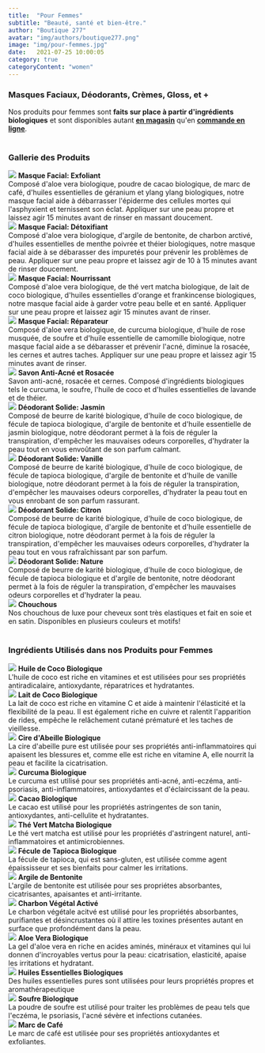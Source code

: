 ```yaml
---
title:  "Pour Femmes"
subtitle: "Beauté, santé et bien-être."
author: "Boutique 277"
avatar: "img/authors/boutique277.png"
image: "img/pour-femmes.jpg"
date:   2021-07-25 10:00:05
category: true
categoryContent: "women"
---
```


### Masques Faciaux, Déodorants, Crèmes, Gloss, et +
Nos produits pour femmes sont <strong>faits sur place à partir d'ingrédients biologiques</strong> et sont disponibles autant <strong><a href="/boutique.html#directions"><i class="fa fa-home fa-1x"></i> <u>en magasin</u></a></strong> qu'en <strong><a href="https://boutique-277.square.site/"><i class="fa fa-shopping-cart fa-1x"></i> <u>commande en ligne</u></a></strong>.
<br /><br />

### Gallerie des Produits
<img class="post-image-product" src="/img/products/masks/exfoliant.jpg">
<strong>Masque Facial: Exfoliant</strong><br />
Composé d'aloe vera biologique, poudre de cacao biologique, de marc de café, d'huiles essentielles de géranium et ylang ylang biologiques, notre masque facial aide à débarrasser l'épiderme des cellules mortes qui l'asphyxient et ternissent son éclat. Appliquer sur une peau propre et laissez agir 15 minutes avant de rinser en massant doucement.
<div class="post-image-clear"></div>

<img class="post-image-product" src="/img/products/masks/detoxifiant.jpg">
<strong>Masque Facial: Détoxifiant</strong><br />
Composé d'aloe vera biologique, d'argile de bentonite, de charbon arctivé, d'huiles essentielles de menthe poivrée et théier biologiques, notre masque facial aide à se débarasser des impuretés pour prévenir les problèmes de peau. Appliquer sur une peau propre et laissez agir de 10 à 15 minutes avant de rinser doucement.
<div class="post-image-clear"></div>

<img class="post-image-product" src="/img/products/masks/nourrissant.jpg">
<strong>Masque Facial: Nourrissant</strong><br />
Composé d'aloe vera biologique, de thé vert matcha biologique, de lait de coco biologique, d'huiles essentielles d'orange et frankincense biologiques, notre masque facial aide à garder votre peau belle et en santé. Appliquer sur une peau propre et laissez agir 15 minutes avant de rinser.
<div class="post-image-clear"></div>

<img class="post-image-product" src="/img/products/masks/reparateur.jpg">
<strong>Masque Facial: Réparateur</strong><br />
Composé d'aloe vera biologique, de curcuma biologique, d'huile de rose musquée, de soufre et d'huile essentielle de camomille biologique, notre masque facial aide a se débarasser et prévenir l'acné, diminue la rosacée, les cernes et autres taches. Appliquer sur une peau propre et laissez agir 15 minutes avant de rinser.
<div class="post-image-clear"></div>

<img class="post-image-product" src="/img/products/soaps/soap-acne-slice.jpg">
<strong>Savon Anti-Acné et Rosacée</strong><br />
Savon anti-acné, rosacée et cernes. Composé d'ingrédients biologiques tels le curcuma, le soufre, l'huile de coco et d'huiles essentielles de lavande et de théier.
<div class="post-image-clear"></div>

<img class="post-image-product" src="/img/products/deodorants/jasmin.jpg">
<strong>Déodorant Solide: Jasmin</strong><br />
Composé de beurre de karité biologique, d'huile de coco biologique, de fécule de tapioca biologique, d'argile de bentonite et d'huile essentielle de jasmin biologique, notre déodorant permet à la fois de réguler la transpiration, d'empêcher les mauvaises odeurs corporelles, d'hydrater la peau tout en vous envoûtant de son parfum calmant.
<div class="post-image-clear"></div>

<img class="post-image-product" src="/img/products/deodorants/vanille.jpg">
<strong>Déodorant Solide: Vanille</strong><br />
Composé de beurre de karité biologique, d'huile de coco biologique, de fécule de tapioca biologique, d'argile de bentonite et d'huile de vanille biologique, notre déodorant permet à la fois de réguler la transpiration, d'empêcher les mauvaises odeurs corporelles, d'hydrater la peau tout en vous enrobant de son parfum rassurant.
<div class="post-image-clear"></div>

<img class="post-image-product" src="/img/products/deodorants/citron.jpg">
<strong>Déodorant Solide: Citron</strong><br />
Composé de beurre de karité biologique, d'huile de coco biologique, de fécule de tapioca biologique, d'argile de bentonite et d'huile essentielle de citron biologique, notre déodorant permet à la fois de réguler la transpiration, d'empêcher les mauvaises odeurs corporelles, d'hydrater la peau tout en vous rafraîchissant par son parfum.
<div class="post-image-clear"></div>

<img class="post-image-product" src="/img/products/deodorants/naturel.jpg">
<strong>Déodorant Solide: Nature</strong><br />
Composé de beurre de karité biologique, d'huile de coco biologique, de fécule de tapioca biologique et d'argile de bentonite, notre déodorant permet à la fois de réguler la transpiration, d'empêcher les mauvaises odeurs corporelles et d'hydrater la peau.
<div class="post-image-clear"></div>

<img class="post-image-product" src="/img/products/scrunchies/silk-scrunchies.jpg">
<strong>Chouchous</strong><br />
Nos chouchous de luxe pour cheveux sont très elastiques et fait en soie et en satin. Disponibles en plusieurs couleurs et motifs!
<div class="post-image-clear"></div>
<br />

### Ingrédients Utilisés dans nos Produits pour Femmes
<img class="post-image" src="/img/ingredients/cocooil.jpg">
<strong>Huile de Coco Biologique</strong><br />
L'huile de coco est riche en vitamines et est utilisées pour ses propriétés antiradicalaire, antioxydante, réparatrices et hydratantes.
<div class="post-image-clear"></div>

<img class="post-image" src="/img/ingredients/cocomilk.jpg">
<strong>Lait de Coco Biologique</strong><br />
La lait de coco est riche en vitamine C et aide à maintenir l'élasticité et la flexibilité de la peau. Il est également riche en cuivre et ralentit l'apparition de rides, empêche le relâchement cutané prématuré et les taches de vieillesse.
<div class="post-image-clear"></div>

<img class="post-image" src="/img/ingredients/beeswax.jpg">
<strong>Cire d'Abeille Biologique</strong><br />
La cire d'abeille pure est utilisée pour ses propriétés anti-inflammatoires qui apaisent les blessures et, comme elle est riche en vitamine A, elle nourrit la peau et facilite la cicatrisation.
<div class="post-image-clear"></div>

<img class="post-image" src="/img/ingredients/turmeric.jpg">
<strong>Curcuma Biologique</strong><br />
Le curcuma est utilisé pour ses propriétés anti-acné, anti-eczéma, anti-psoriasis, anti-inflammatoires, antioxydantes et d'éclaircissant de la peau.
<div class="post-image-clear"></div>

<img class="post-image" src="/img/ingredients/cocoa.jpg">
<strong>Cacao Biologique</strong><br />
Le cacao est utilisé pour les propriétés astringentes de son tanin, antioxydantes, anti-cellulite et hydratantes.
<div class="post-image-clear"></div>

<img class="post-image" src="/img/ingredients/matchagreentea.jpg">
<strong>Thé Vert Matcha Biologique</strong><br />
Le thé vert matcha est utilisé pour les propriétés d'astringent naturel, anti-inflammatoires et antimicrobiennes.
<div class="post-image-clear"></div>

<img class="post-image" src="/img/ingredients/tapiocastarch.jpg">
<strong>Fécule de Tapioca Biologique</strong><br />
La fécule de tapioca, qui est sans-gluten, est utilisée comme agent épaississeur et ses bienfaits pour calmer les irritations.
<div class="post-image-clear"></div>

<img class="post-image" src="/img/ingredients/bentoniteclay.jpg">
<strong>Argile de Bentonite</strong><br />
L'argile de bentonite est utilisée pour ses propriétes absorbantes, cicatrisantes, apaisantes et anti-irritante.
<div class="post-image-clear"></div>

<img class="post-image" src="/img/ingredients/activatedcharcoal.jpg">
<strong>Charbon Végétal Activé</strong><br />
Le charbon végétale acitvé est utilisé pour les propriétés absorbantes, purifiantes et désincrustantes où il attire les toxines présentes autant en surface que profondément dans la peau.
<div class="post-image-clear"></div>

<img class="post-image" src="/img/ingredients/aloevera.jpg">
<strong>Aloe Vera Biologique</strong><br />
La gel d'aloe vera en riche en acides aminés, minéraux et vitamines qui lui donnen d'incroyables vertus pour la peau: cicatrisation, elasticité, apaise les irritations et hydratant.
<div class="post-image-clear"></div>

<img class="post-image" src="/img/ingredients/essentialoils.jpg">
<strong>Huiles Essentielles Biologiques</strong><br />
Des huiles essentielles pures sont utilisées pour leurs propriétés propres et aromathérapeutique
<div class="post-image-clear"></div>

<img class="post-image" src="/img/ingredients/sulfurpowder.jpg">
<strong>Soufre Biologique</strong><br />
La poudre de soufre est utilisé pour traiter les problèmes de peau tels que l'eczéma, le psoriasis, l'acné sévère et infections cutanées.
<div class="post-image-clear"></div>

<img class="post-image" src="/img/ingredients/coffeegrounds.jpg">
<strong>Marc de Café</strong><br />
Le marc de café est utilisée pour ses propriétés antioxydantes et exfoliantes.
<div class="post-image-clear"></div>
